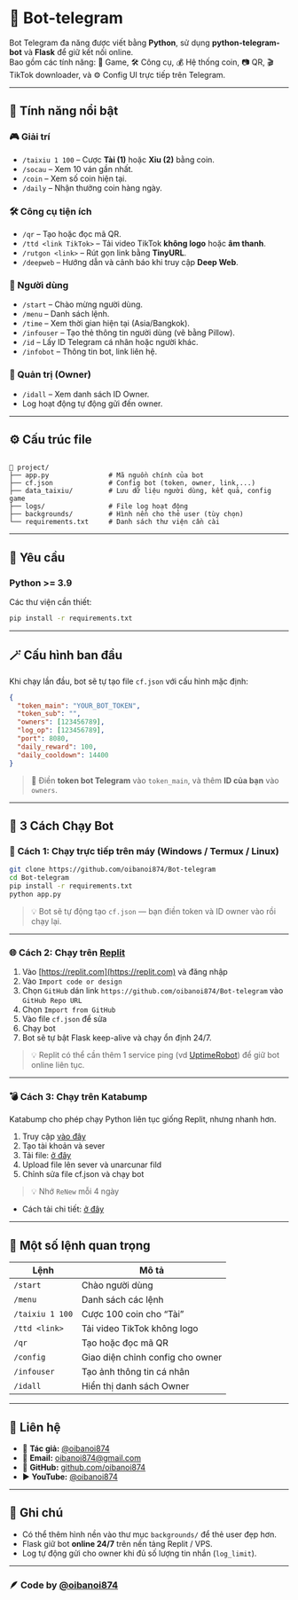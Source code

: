 # 🤖 Bot-telegram

Bot Telegram đa năng được viết bằng **Python**, sử dụng **python-telegram-bot** và **Flask** để giữ kết nối online.  
Bao gồm các tính năng: 🎲 Game, 🛠 Công cụ, 💰 Hệ thống coin, 📷 QR, 🎬 TikTok downloader, và ⚙️ Config UI trực tiếp trên Telegram.

---

## 🚀 Tính năng nổi bật

### 🎮 Giải trí
- `/taixiu 1 100` – Cược **Tài (1)** hoặc **Xỉu (2)** bằng coin.
- `/socau` – Xem 10 ván gần nhất.
- `/coin` – Xem số coin hiện tại.
- `/daily` – Nhận thưởng coin hàng ngày.

### 🛠 Công cụ tiện ích
- `/qr` – Tạo hoặc đọc mã QR.
- `/ttd <link TikTok>` – Tải video TikTok **không logo** hoặc **âm thanh**.
- `/rutgon <link>` – Rút gọn link bằng **TinyURL**.
- `/deepweb` – Hướng dẫn và cảnh báo khi truy cập **Deep Web**.

### 👤 Người dùng
- `/start` – Chào mừng người dùng.
- `/menu` – Danh sách lệnh.
- `/time` – Xem thời gian hiện tại (Asia/Bangkok).
- `/infouser` – Tạo thẻ thông tin người dùng (vẽ bằng Pillow).
- `/id` – Lấy ID Telegram cá nhân hoặc người khác.
- `/infobot` – Thông tin bot, link liên hệ.

### 👑 Quản trị (Owner)
- `/idall` – Xem danh sách ID Owner.
- Log hoạt động tự động gửi đến owner.

---

## ⚙️ Cấu trúc file

```

📂 project/
├── app.py               # Mã nguồn chính của bot
├── cf.json              # Config bot (token, owner, link,...)
├── data_taixiu/         # Lưu dữ liệu người dùng, kết quả, config game
├── logs/                # File log hoạt động
├── backgrounds/         # Hình nền cho thẻ user (tùy chọn)
└── requirements.txt     # Danh sách thư viện cần cài

````

---

## 🧩 Yêu cầu

### Python >= 3.9  
Các thư viện cần thiết:

```bash
pip install -r requirements.txt
````

---

## 🪄 Cấu hình ban đầu

Khi chạy lần đầu, bot sẽ tự tạo file `cf.json` với cấu hình mặc định:

```json
{
  "token_main": "YOUR_BOT_TOKEN",
  "token_sub": "",
  "owners": [123456789],
  "log_op": [123456789],
  "port": 8080,
  "daily_reward": 100,
  "daily_cooldown": 14400
}
```

> 🔑 Điền **token bot Telegram** vào `token_main`, và thêm **ID của bạn** vào `owners`.

---

## 🚀 3 Cách Chạy Bot

### 🧭 **Cách 1: Chạy trực tiếp trên máy (Windows / Termux / Linux)**

```bash
git clone https://github.com/oibanoi874/Bot-telegram
cd Bot-telegram
pip install -r requirements.txt
python app.py
```

> 💡 Bot sẽ tự động tạo `cf.json` — bạn điền token và ID owner vào rồi chạy lại.

---

### 🌐 **Cách 2: Chạy trên [Replit](https://replit.com/)**

1. Vào [https://replit.com](https://replit.com) và đăng nhập
2. Vào `Import code or design`
3. Chọn `GitHub` dán link `https://github.com/oibanoi874/Bot-telegram` vào `GitHub Repo URL`
4. Chọn `Import from GitHub`
5. Vào file `cf.json` để sửa
6. Chạy bot 
7. Bot sẽ tự bật Flask keep-alive và chạy ổn định 24/7.

> 💡 Replit có thể cần thêm 1 service ping (vd [UptimeRobot](https://uptimerobot.com)) để giữ bot online liên tục.

---

### 💣 **Cách 3: Chạy trên Katabump**

Katabump cho phép chạy Python liên tục giống Replit, nhưng nhanh hơn.

1. Truy cập [vào đây](https://dashboard.katabump.com/auth/login#9ce953)
2. Tạo tài khoản và sever
3. Tải file: [ở đây](https://www.mediafire.com/file/536rhchozkvprcz/bot-telegram.zip/file)
4. Upload file lên sever và unarcunar fild
5. Chỉnh sửa file cf.json và chạy bot
> 💡 Nhớ `ReNew` mỗi 4 ngày 

- Cách tải chi tiết: [ở đây]()

---

## 📜 Một số lệnh quan trọng

| Lệnh            | Mô tả                            |
| --------------- | -------------------------------- |
| `/start`        | Chào người dùng                  |
| `/menu`         | Danh sách các lệnh               |
| `/taixiu 1 100` | Cược 100 coin cho “Tài”          |
| `/ttd <link>`   | Tải video TikTok không logo      |
| `/qr`           | Tạo hoặc đọc mã QR               |
| `/config`       | Giao diện chỉnh config cho owner |
| `/infouser`     | Tạo ảnh thông tin cá nhân        |
| `/idall`        | Hiển thị danh sách Owner         |

---

## 💬 Liên hệ

* 👑 **Tác giả:** [@oibanoi874](https://t.me/oibanoi874)
* 📧 **Email:** [oibanoi874@gmail.com](mailto:oibanoi874@gmail.com)
* 🐙 **GitHub:** [github.com/oibanoi874](https://github.com/oibanoi874)
* ▶️ **YouTube:** [@oibanoi874](https://www.youtube.com/@oibanoi874)

---

## 🧠 Ghi chú

* Có thể thêm hình nền vào thư mục `backgrounds/` để thẻ user đẹp hơn.
* Flask giữ bot **online 24/7** trên nền tảng Replit / VPS.
* Log tự động gửi cho owner khi đủ số lượng tin nhắn (`log_limit`).

---

### 🪶 Code by [@oibanoi874](https://t.me/oibanoi874)


